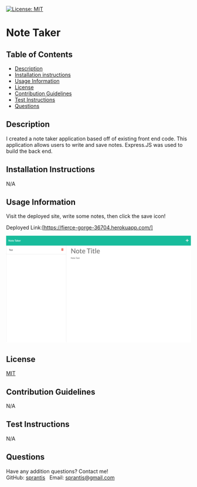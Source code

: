 [![License: MIT](https://img.shields.io/badge/License-MIT-yellow.svg)](https://opensource.org/licenses/MIT)

# Note Taker

## Table of Contents
* [Description](#description)
* [Installation instructions](#installation-instructions)
* [Usage Information](#usage-information)
* [License](#license)
* [Contribution Guidelines](#contribution-guidelines)
* [Test Instructions](#test-instructions)
* [Questions](#questions)

## Description
I created a note taker application based off of existing front end code. This application allows users to write and save notes. Express.JS was used to build the back end.

## Installation Instructions
N/A

## Usage Information
Visit the deployed site, write some notes, then click the save icon!

Deployed Link:[https://fierce-gorge-36704.herokuapp.com/]

![Note Taker Screenshot](./Develop/public/assets/images/note-taker-screenshot.png)

## License
[MIT](https://opensource.org/licenses/MIT)

## Contribution Guidelines
N/A

## Test Instructions
N/A

## Questions
Have any addition questions? Contact me!
&nbsp;  
GitHub: [sprantis](https://github.com/sprantis)
&nbsp;
Email: sprantis@gmail.com